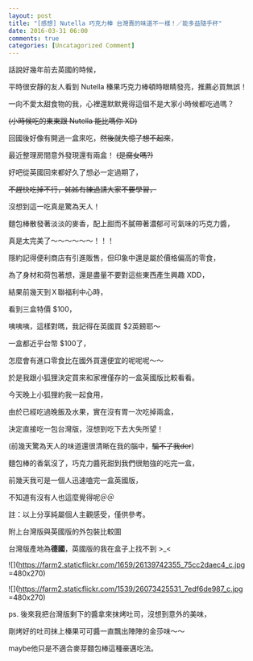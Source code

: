 ```yaml
---
layout: post
title: "[感想] Nutella 巧克力棒 台灣賣的味道不一樣！／能多益隨手杯"
date: 2016-03-31 06:00
comments: true
categories: [Uncatagorized Comment]
---
```


話說好幾年前去英國的時候，

平時很安靜的友人看到 Nutella 榛果巧克力棒頓時眼睛發亮，推薦必買無誤！

一向不愛太甜食物的我，心裡還默默覺得這個不是大家小時候都吃過嗎？

~~(小時候吃的東東跟 Nutella 能比嗎你 XD)~~

回國後好像有開過一盒來吃，~~然後就失憶了想不起來~~，

最近整理房間意外發現還有兩盒！ ~~(是腐女嗎?)~~

好吧從英國回來都好久了想必一定過期了，

~~不趕快吃掉不行，姊姊有練過請大家不要學習，~~

沒想到這一吃真是驚為天人！

麵包棒散發著淡淡的麥香，配上甜而不膩帶著濃郁可可氣味的巧克力醬，

真是太完美了～～～～～～！！！

隱約記得便利商店有引進販售，但印象中還是屬於價格偏高的零食，

為了身材和荷包著想，還是盡量不要對這些東西產生興趣 XDD，

結果前幾天到Ｘ聯福利中心時，

看到三盒特價 $100，

咦咦咦，這樣對嗎，我記得在英國買 $2英鎊耶～

一盒都近乎台幣 $100了，

怎麼會有進口零食比在國外買還便宜的呢呢呢～～

於是我跟小狐狸決定買來和家裡僅存的一盒英國版比較看看。

今天晚上小狐狸約我一起食用，

由於已經吃過晚飯及水果，實在沒有胃一次吃掉兩盒，

決定直接吃一包台灣版，沒想到吃下去大失所望！

(前幾天驚為天人的味道還很清晰在我的腦中，~~騙不了我der~~)

麵包棒的香氣沒了，巧克力醬死甜到我們很勉強的吃完一盒，

前幾天我可是一個人迅速嗑完一盒英國版，

不知道有沒有人也這麼覺得呢＠＠

註：以上分享純屬個人主觀感受，僅供參考。

附上台灣版與英國版的外包裝比較圖

台灣版產地為**德國**，英國版的我在盒子上找不到 >_<


![](https://farm2.staticflickr.com/1659/26139742355_75cc2daec4_c.jpg =480x270)

![](https://farm2.staticflickr.com/1539/26073425531_7edf6de987_c.jpg =480x270)


ps. 後來我把台灣版剩下的醬拿來抹烤吐司，沒想到意外的美味，

剛烤好的吐司抹上榛果可可醬一直飄出陣陣的金莎味～～

maybe他只是不適合麥芽麵包棒這種豪邁吃法。


